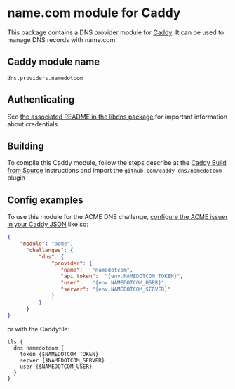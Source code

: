 
name.com module for Caddy
===========================

This package contains a DNS provider module for [Caddy](https://github.com/caddyserver/caddy). It can be used to manage DNS records with name.com.

## Caddy module name

```
dns.providers.namedotcom
```

## Authenticating

See [the associated README in the libdns package](https://github.com/libdns/namedotcom) for important information about credentials.

## Building

To compile this Caddy module, follow the steps describe at the [Caddy Build from Source](https://github.com/caddyserver/caddy#build-from-source) instructions and import the `github.com/caddy-dns/namedotcom` plugin
## Config examples

To use this module for the ACME DNS challenge, [configure the ACME issuer in your Caddy JSON](https://caddyserver.com/docs/json/apps/tls/automation/policies/issuer/acme/) like so:

```json
{
    "module": "acme", 
      "challenges": {
          "dns": {
              "provider": {
                 "name":   "namedotcom",
                 "api_token":  "{env.NAMEDOTCOM_TOKEN}",
                 "user":   "{env.NAMEDOTCOM_USER}",
                 "server": "{env.NAMEDOTCOM_SERVER}"
              }
          }
      }
}
```

or with the Caddyfile:

```
tls {
  dns namedotcom {
    token {$NAMEDOTCOM_TOKEN}
    server {$NAMEDOTCOM_SERVER}
    user {$NAMEDOTCOM_USER}
  }
}
```
